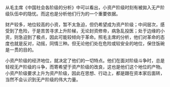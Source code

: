 从毛主席《中国社会各阶级的分析》中可以看出，小资产阶级时刻有被拋入无产阶级队伍中的隐忧。而这也是分析他们行为的一个重要依据。

财产较多，地位较高的小资，暂不太急迫，但仍希望成为资产阶级；中间层次，感受到了危险，于是苦苦寻求上升阶梯，无论封资修帝，病急乱投医；处于边缘的小资，则急迫到了极点，因此可能较倾向于革命。照毛主席的分析，他们对革命的态度也就是反对，动摇，同情三种。但无论他们处在危险或较安全的地位，保住饭碗是一贯的目的。

小资产阶级的经济地位，就决定了他们的一切特点。他们在面对阶级斗争时，总是轻视无产阶级的斗争，而寄希望于资产阶级的改良，这也是他们这个地位的产物。小资产阶级要求上升为资产阶级，因此在思想、行动上，都是跟在资本家后面转，当然不会认识到无产阶级的伟大力量。
